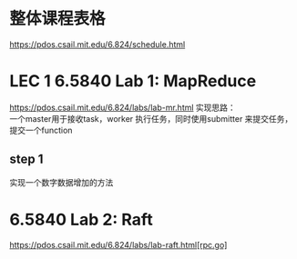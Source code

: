 # 整体课程表格
https://pdos.csail.mit.edu/6.824/schedule.html


# LEC 1  6.5840 Lab 1: MapReduce

https://pdos.csail.mit.edu/6.824/labs/lab-mr.html
实现思路：  
一个master用于接收task，worker 执行任务，同时使用submitter 来提交任务，提交一个function
## step 1
实现一个数字数据增加的方法

# 6.5840 Lab 2: Raft
https://pdos.csail.mit.edu/6.824/labs/lab-raft.html[rpc.go]
